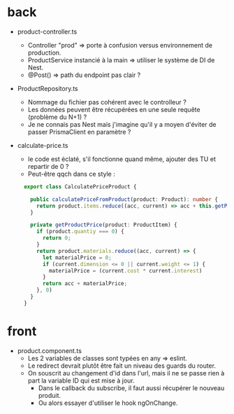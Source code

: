 # back

- product-controller.ts
  - Controller "prod" => porte à confusion versus environnement de production.
  - ProductService instancié à la main => utiliser le système de DI de Nest.
  - @Post() => path du endpoint pas clair ?
  
- ProductRepository.ts
  - Nommage du fichier pas cohérent avec le controlleur ?
  - Les données peuvent être récupérées en une seule requête (problème du N+1) ?
  - Je ne connais pas Nest mais j'imagine qu'il y a moyen d'éviter de passer PrismaClient en paramètre ?

- calculate-price.ts
  - le code est éclaté, s'il fonctionne quand même, ajouter des TU et repartir de 0 ?
  - Peut-être qqch dans ce style :
  ```ts
	export class CalculatePriceProduct {

	  public calculatePriceFromProduct(product: Product): number {
		return product.items.reduce((acc, current) => acc + this.getProductPrice(current), 0);
	  }

	  private getProductPrice(product: ProductItem) {
		if (product.quantiy === 0) {
		  return 0;
		}
		return product.materials.reduce((acc, current) => {
		  let materialPrice = 0;
		  if (current.dimension <= 0 || current.weight <= 1) {
			materialPrice = (current.cost * current.interest)
		  }
		  return acc + materialPrice;
		}, 0)
	  }
	}
  ```

# front

- product.component.ts
  - Les 2 variables de classes sont typées en any => eslint.
  - Le redirect devrait plutôt être fait un niveau des guards du router.
  - On souscrit au changement d'id dans l'url, mais il ne se passe rien à part la variable ID qui est mise à jour. 
    - Dans le callback du subscribe, il faut aussi récupérer le nouveau produit.
	- Ou alors essayer d'utiliser le hook ngOnChange.
	
